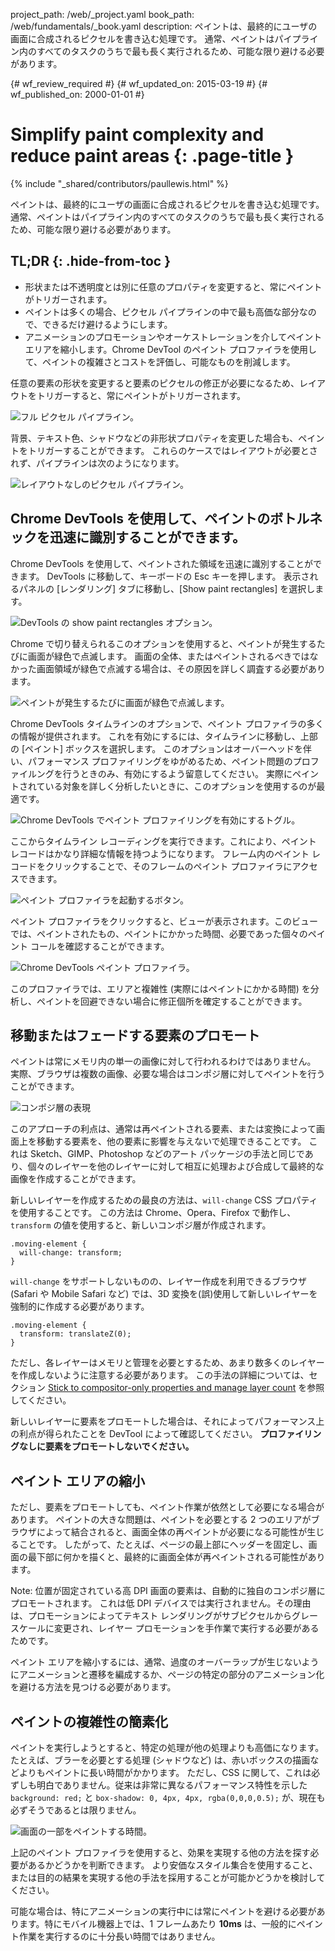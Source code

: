 project_path: /web/_project.yaml
book_path: /web/fundamentals/_book.yaml
description: ペイントは、最終的にユーザの画面に合成されるピクセルを書き込む処理です。 通常、ペイントはパイプライン内のすべてのタスクのうちで最も長く実行されるため、可能な限り避ける必要があります。

{# wf_review_required #}
{# wf_updated_on: 2015-03-19 #}
{# wf_published_on: 2000-01-01 #}

# Simplify paint complexity and reduce paint areas {: .page-title }

{% include "_shared/contributors/paullewis.html" %}


ペイントは、最終的にユーザの画面に合成されるピクセルを書き込む処理です。 通常、ペイントはパイプライン内のすべてのタスクのうちで最も長く実行されるため、可能な限り避ける必要があります。

## TL;DR {: .hide-from-toc }
- 形状または不透明度とは別に任意のプロパティを変更すると、常にペイントがトリガーされます。
- ペイントは多くの場合、ピクセル パイプラインの中で最も高価な部分なので、できるだけ避けるようにします。
- アニメーションのプロモーションやオーケストレーションを介してペイント エリアを縮小します。Chrome DevTool のペイント プロファイラを使用して、ペイントの複雑さとコストを評価し、可能なものを削減します。


任意の要素の形状を変更すると要素のピクセルの修正が必要になるため、レイアウトをトリガーすると、常にペイントがトリガーされます。

<img src="images/simplify-paint-complexity-and-reduce-paint-areas/frame.jpg" class="g--centered" alt="フル ピクセル パイプライン。">

背景、テキスト色、シャドウなどの非形状プロパティを変更した場合も、ペイントをトリガーすることができます。 これらのケースではレイアウトが必要とされず、パイプラインは次のようになります。

<img src="images/simplify-paint-complexity-and-reduce-paint-areas/frame-no-layout.jpg" class="g--centered" alt="レイアウトなしのピクセル パイプライン。">

## Chrome DevTools を使用して、ペイントのボトルネックを迅速に識別することができます。

Chrome DevTools を使用して、ペイントされた領域を迅速に識別することができます。 DevTools に移動して、キーボードの Esc キーを押します。 表示されるパネルの [レンダリング] タブに移動し、[Show paint rectangles] を選択します。

<img src="images/simplify-paint-complexity-and-reduce-paint-areas/show-paint-rectangles.jpg" class="g--centered" alt="DevTools の show paint rectangles オプション。">

Chrome で切り替えられるこのオプションを使用すると、ペイントが発生するたびに画面が緑色で点滅します。 画面の全体、またはペイントされるべきではなかった画面領域が緑色で点滅する場合は、その原因を詳しく調査する必要があります。

<img src="images/simplify-paint-complexity-and-reduce-paint-areas/show-paint-rectangles-green.jpg" class="g--centered" alt="ペイントが発生するたびに画面が緑色で点滅します。">

Chrome DevTools タイムラインのオプションで、ペイント プロファイラの多くの情報が提供されます。 これを有効にするには、タイムラインに移動し、上部の [ペイント] ボックスを選択します。 このオプションはオーバーヘッドを伴い、パフォーマンス プロファイリングをゆがめるため、ペイント問題のプロファイルングを行うときのみ、有効にするよう留意してください。 実際にペイントされている対象を詳しく分析したいときに、このオプションを使用するのが最適です。

<img src="images/simplify-paint-complexity-and-reduce-paint-areas/paint-profiler-toggle.jpg" class="g--centered" alt="Chrome DevTools でペイント プロファイリングを有効にするトグル。">

ここからタイムライン レコーディングを実行できます。これにより、ペイント レコードはかなり詳細な情報を持つようになります。 フレーム内のペイント レコードをクリックすることで、そのフレームのペイント プロファイラにアクセスできます。

<img src="images/simplify-paint-complexity-and-reduce-paint-areas/paint-profiler-button.jpg" class="g--centered" alt="ペイント プロファイラを起動するボタン。">

ペイント プロファイラをクリックすると、ビューが表示されます。このビューでは、ペイントされたもの、ペイントにかかった時間、必要であった個々のペイント コールを確認することができます。

<img src="images/simplify-paint-complexity-and-reduce-paint-areas/paint-profiler.jpg" class="g--centered" alt="Chrome DevTools ペイント プロファイラ。">

このプロファイラでは、エリアと複雑性 (実際にはペイントにかかる時間) を分析し、ペイントを回避できない場合に修正個所を確定することができます。

## 移動またはフェードする要素のプロモート

ペイントは常にメモリ内の単一の画像に対して行われるわけではありません。 実際、ブラウザは複数の画像、必要な場合はコンポジ層に対してペイントを行うことができます。

<img src="images/simplify-paint-complexity-and-reduce-paint-areas/layers.jpg" class="g--centered" alt="コンポジ層の表現">

このアプローチの利点は、通常は再ペイントされる要素、または変換によって画面上を移動する要素を、他の要素に影響を与えないで処理できることです。 これは Sketch、GIMP、Photoshop などのアート パッケージの手法と同じであり、個々のレイヤーを他のレイヤーに対して相互に処理および合成して最終的な画像を作成することができます。

新しいレイヤーを作成するための最良の方法は、`will-change` CSS プロパティを使用することです。 この方法は Chrome、Opera、Firefox で動作し、`transform` の値を使用すると、新しいコンポジ層が作成されます。


    .moving-element {
      will-change: transform;
    }
    

`will-change` をサポートしないものの、レイヤー作成を利用できるブラウザ (Safari や Mobile Safari など) では、3D 変換を(誤)使用して新しいレイヤーを強制的に作成する必要があります。


    .moving-element {
      transform: translateZ(0);
    }
    

ただし、各レイヤーはメモリと管理を必要とするため、あまり数多くのレイヤーを作成しないように注意する必要があります。 この手法の詳細については、セクション [Stick to compositor-only properties and manage layer count](stick-to-compositor-only-properties-and-manage-layer-count) を参照してください。

新しいレイヤーに要素をプロモートした場合は、それによってパフォーマンス上の利点が得られたことを DevTool によって確認してください。 **プロファイリングなしに要素をプロモートしないでください。**

## ペイント エリアの縮小

ただし、要素をプロモートしても、ペイント作業が依然として必要になる場合があります。 ペイントの大きな問題は、ペイントを必要とする 2 つのエリアがブラウザによって結合されると、画面全体の再ペイントが必要になる可能性が生じることです。 したがって、たとえば、ページの最上部にヘッダーを固定し、画面の最下部に何かを描くと、最終的に画面全体が再ペイントされる可能性があります。

<!-- TODO: Verify note type! -->
Note: 位置が固定されている高 DPI 画面の要素は、自動的に独自のコンポジ層にプロモートされます。 これは低 DPI デバイスでは実行されません。その理由は、プロモーションによってテキスト レンダリングがサブピクセルからグレースケールに変更され、レイヤー プロモーションを手作業で実行する必要があるためです。

ペイント エリアを縮小するには、通常、過度のオーバーラップが生じないようにアニメーションと遷移を編成するか、ページの特定の部分のアニメーション化を避ける方法を見つける必要があります。

## ペイントの複雑性の簡素化
ペイントを実行しようとすると、特定の処理が他の処理よりも高価になります。 たとえば、ブラーを必要とする処理 (シャドウなど) は、赤いボックスの描画などよりもペイントに長い時間がかかります。 ただし、CSS に関して、これは必ずしも明白でありません。従来は非常に異なるパフォーマンス特性を示した `background: red;` と `box-shadow: 0, 4px, 4px, rgba(0,0,0,0.5);` が、現在も必ずそうであるとは限りません。

<img src="images/simplify-paint-complexity-and-reduce-paint-areas/profiler-chart.jpg" class="g--centered" alt="画面の一部をペイントする時間。">

上記のペイント プロファイラを使用すると、効果を実現する他の方法を探す必要があるかどうかを判断できます。 より安価なスタイル集合を使用すること、または目的の結果を実現する他の手法を採用することが可能かどうかを検討してください。

可能な場合は、特にアニメーションの実行中には常にペイントを避ける必要があります。特にモバイル機器上では、1 フレームあたり **10ms** は、一般的にペイント作業を実行するのに十分長い時間ではありません。



